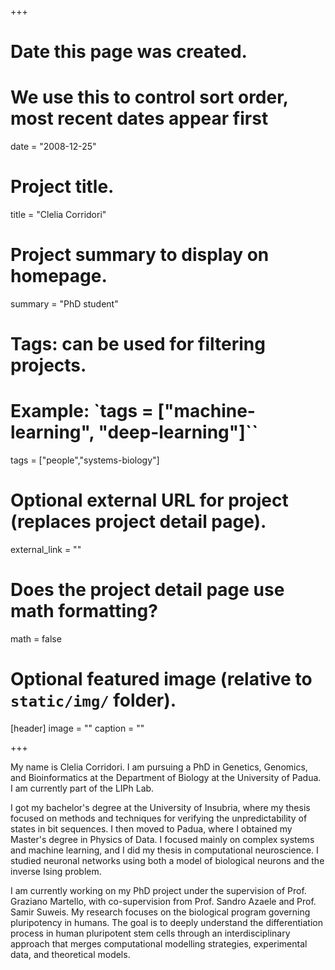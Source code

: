 +++
# Date this page was created.
# We use this to control sort order, most recent dates appear first
date = "2008-12-25"

# Project title.
title = "Clelia Corridori"

# Project summary to display on homepage.
summary = "PhD student"

# Tags: can be used for filtering projects.
# Example: `tags = ["machine-learning", "deep-learning"]``
tags = ["people","systems-biology"]

# Optional external URL for project (replaces project detail page).
external_link = ""

# Does the project detail page use math formatting?
math = false

# Optional featured image (relative to `static/img/` folder).
[header]
image = ""
caption = ""

+++

My name is Clelia Corridori. I am pursuing a PhD in Genetics, Genomics, and Bioinformatics at the Department of Biology at the University of Padua. I am currently part of the LIPh Lab.

I got my bachelor's degree at the University of Insubria, where my thesis focused on methods and techniques for verifying the unpredictability of states in bit sequences. I then moved to Padua, where I obtained my Master's degree in Physics of Data. I focused mainly on complex systems and machine learning, and I did my thesis in computational neuroscience. I studied neuronal networks using both a model of biological neurons and the inverse Ising problem.

I am currently working on my PhD project under the supervision of Prof. Graziano Martello, with co-supervision from Prof. Sandro Azaele and Prof. Samir Suweis. My research focuses on the biological program governing pluripotency in humans. The goal is to deeply understand the differentiation process in human pluripotent stem cells through an interdisciplinary approach that merges computational modelling strategies, experimental data, and theoretical models.
